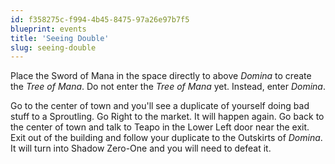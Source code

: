 ```yaml
---
id: f358275c-f994-4b45-8475-97a26e97b7f5
blueprint: events
title: 'Seeing Double'
slug: seeing-double
---
```

Place the Sword of Mana in the space directly to above *Domina* to create the *Tree of Mana*. Do not enter the *Tree of Mana* yet. Instead, enter *Domina*.

Go to the center of town and you'll see a duplicate of yourself doing bad stuff to a Sproutling. Go Right to the market. It will happen again. Go back to the center of town and talk to Teapo in the Lower Left door near the exit. Exit out of the building and follow your duplicate to the Outskirts of *Domina*. It will turn into Shadow Zero-One and you will need to defeat it.